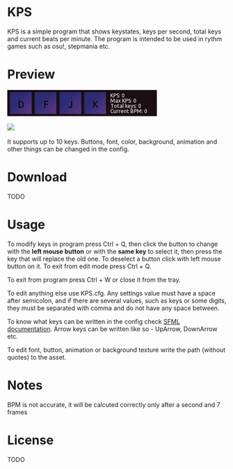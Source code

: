 # KPS
KPS is a simple program that shows keystates, keys per second, total keys and current beats per minute. The program is intended to be used in rythm games such as osu!, stepmania etc.

# Preview
![](preview.gif)

![](https://i.imgur.com/Oj5TnQZ.gif)

It supports up to 10 keys. Buttons, font, color, background, animation and other things can be changed in the config.

# Download
TODO

# Usage
To modify keys in program press Ctrl + Q, then click the button to change with the **left mouse button** or with the **same key** to select it, then press the key that will replace the old one. To deselect a button click with left mouse button on it. To exit from edit mode press Ctrl + Q.

To exit from program press Ctrl + W or close it from the tray.

To edit anything else use KPS.cfg. Any settings value must have a space after semicolon, and if there are several values, such as keys or some digits, they must be separated with comma and do not have any space between.

To know what keys can be written in the config check [SFML documentation](https://www.sfml-dev.org/documentation/2.5.1/classsf_1_1Keyboard.php). Arrow keys can be written like so - UpArrow, DownArrow etc.

To edit font, button, animation or background texture write the path (without quotes) to the asset. 

# Notes
BPM is not accurate, it will be calcuted correctly only after a second and 7 frames

# License
TODO
